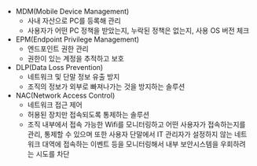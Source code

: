 - MDM(Mobile Device Management)
    - 사내 자산으로 PC를 등록해 관리
    - 사용자가 어떤 PC 정책을 받았는지, 누락된 정책은 없는지, 사용 OS 버전 체크
- EPM(Endpoint Privilege Management)
    - 엔드포인트 권한 관리
    - 권한이 있는 계정을 추적하고 보호
- DLP(Data Loss Prevention)
    - 네트워크 및 단말 정보 유출 방지
    - 조직의 정보가 외부로 빠져나가는 것을 방지하는 솔루션
- NAC(Network Access Control)
    - 네트워크 접근 제어
    - 허용된 장치만 접속되도록 통제하는 솔루션
    - 조직 내부에서 접속 가능한 Wifi를 모니터링하고 어떤 사용자가 접속하는지를 관리, 통제할 수 있으며 또한 사용자 단말에서 IT 관리자가 설정하지 않는 네트워크 대역에 접속하는 이벤트 등을 모니터링해서 내부 보안시스템을 우회하려는 시도를 차단
